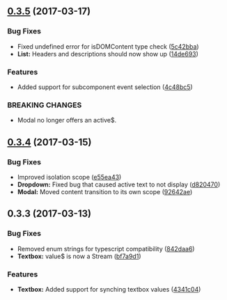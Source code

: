 <a name="0.3.5"></a>
## [0.3.5](https://www.github.com/Steelfish/cycle-semantic-ui/compare/v0.3.4...v0.3.5) (2017-03-17)


### Bug Fixes

* Fixed undefined error for isDOMContent type check ([5c42bba](https://www.github.com/Steelfish/cycle-semantic-ui/commit/5c42bba))
* **List:** Headers and descriptions should now show up ([14de693](https://www.github.com/Steelfish/cycle-semantic-ui/commit/14de693))


### Features

* Added support for subcomponent event selection ([4c48bc5](https://www.github.com/Steelfish/cycle-semantic-ui/commit/4c48bc5))


### BREAKING CHANGES

* Modal no longer offers an active$.



<a name="0.3.4"></a>
## [0.3.4](https://www.github.com/Steelfish/cycle-semantic-ui/compare/v0.3.3...v0.3.4) (2017-03-15)


### Bug Fixes

* Improved isolation scope ([e55ea43](https://www.github.com/Steelfish/cycle-semantic-ui/commit/e55ea43))
* **Dropdown:** Fixed bug that caused active text to not display ([d820470](https://www.github.com/Steelfish/cycle-semantic-ui/commit/d820470))
* **Modal:** Moved content transition to its own scope ([92642ae](https://www.github.com/Steelfish/cycle-semantic-ui/commit/92642ae))



<a name="0.3.3"></a>
## 0.3.3 (2017-03-13)


### Bug Fixes

* Removed enum strings for typescript compatibility ([842daa6](https://www.github.com/Steelfish/cycle-semantic-ui/commit/842daa6))
* **Textbox:** value$ is now a Stream ([bf7a9d1](https://www.github.com/Steelfish/cycle-semantic-ui/commit/bf7a9d1))


### Features

* **Textbox:** Added support for synching textbox values ([4341c04](https://www.github.com/Steelfish/cycle-semantic-ui/commit/4341c04))
